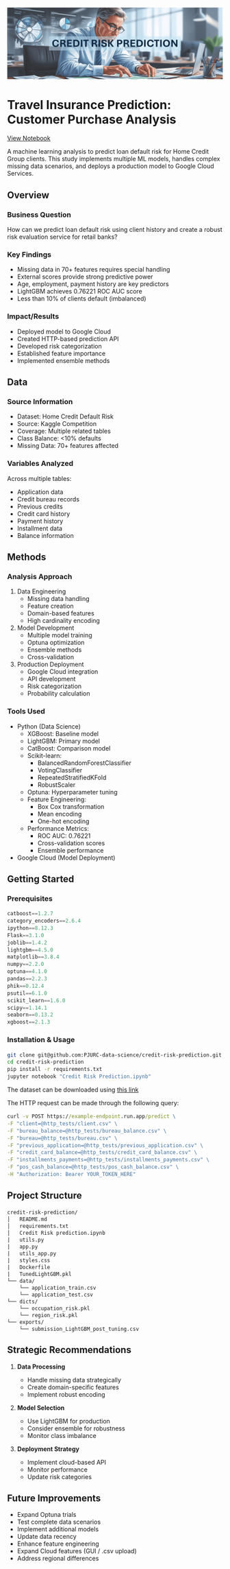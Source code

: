 ![banner](https://github.com/PJURC-data-science/credit-risk-prediction/blob/main/media/banner.png)

# Travel Insurance Prediction: Customer Purchase Analysis
[View Notebook](https://github.com/PJURC-data-science/credit-risk-prediction/blob/main/Credit%20Risk%20Prediction.ipynb)

A machine learning analysis to predict loan default risk for Home Credit Group clients. This study implements multiple ML models, handles complex missing data scenarios, and deploys a production model to Google Cloud Services.

## Overview

### Business Question 
How can we predict loan default risk using client history and create a robust risk evaluation service for retail banks?

### Key Findings
- Missing data in 70+ features requires special handling
- External scores provide strong predictive power
- Age, employment, payment history are key predictors
- LightGBM achieves 0.76221 ROC AUC score
- Less than 10% of clients default (imbalanced)

### Impact/Results
- Deployed model to Google Cloud
- Created HTTP-based prediction API
- Developed risk categorization
- Established feature importance
- Implemented ensemble methods

## Data

### Source Information
- Dataset: Home Credit Default Risk
- Source: Kaggle Competition
- Coverage: Multiple related tables
- Class Balance: <10% defaults
- Missing Data: 70+ features affected

### Variables Analyzed
Across multiple tables:
- Application data
- Credit bureau records
- Previous credits
- Credit card history
- Payment history
- Installment data
- Balance information

## Methods

### Analysis Approach
1. Data Engineering
   - Missing data handling
   - Feature creation
   - Domain-based features
   - High cardinality encoding
2. Model Development
   - Multiple model training
   - Optuna optimization
   - Ensemble methods
   - Cross-validation
3. Production Deployment
   - Google Cloud integration
   - API development
   - Risk categorization
   - Probability calculation

### Tools Used
- Python (Data Science)
  - XGBoost: Baseline model
  - LightGBM: Primary model
  - CatBoost: Comparison model
  - Scikit-learn:
    - BalancedRandomForestClassifier
    - VotingClassifier
    - RepeatedStratifiedKFold
    - RobustScaler
  - Optuna: Hyperparameter tuning
  - Feature Engineering:
    - Box Cox transformation
    - Mean encoding
    - One-hot encoding
  - Performance Metrics:
    - ROC AUC: 0.76221
    - Cross-validation scores
    - Ensemble performance
- Google Cloud (Model Deployment)

## Getting Started

### Prerequisites
```python
catboost==1.2.7
category_encoders==2.6.4
ipython==8.12.3
Flask==3.1.0
joblib==1.4.2
lightgbm==4.5.0
matplotlib==3.8.4
numpy==2.2.0
optuna==4.1.0
pandas==2.2.3
phik==0.12.4
psutil==6.1.0
scikit_learn==1.6.0
scipy==1.14.1
seaborn==0.13.2
xgboost==2.1.3
```

### Installation & Usage
```bash
git clone git@github.com:PJURC-data-science/credit-risk-prediction.git
cd credit-risk-prediction
pip install -r requirements.txt
jupyter notebook "Credit Risk Prediction.ipynb"
```

The dataset can be downloaded using [this link](https://storage.googleapis.com/341-home-credit-default/home-credit-default-risk.zip)

The HTTP request can be made through the following query:
```cmd
curl -v POST https://example-endpoint.run.app/predict \
-F "client=@http_tests/client.csv" \
-F "bureau_balance=@http_tests/bureau_balance.csv" \
-F "bureau=@http_tests/bureau.csv" \
-F "previous_application=@http_tests/previous_application.csv" \
-F "credit_card_balance=@http_tests/credit_card_balance.csv" \
-F "installments_payments=@http_tests/installments_payments.csv" \
-F "pos_cash_balance=@http_tests/pos_cash_balance.csv" \
-H "Authorization: Bearer YOUR_TOKEN_HERE"
```

## Project Structure
```
credit-risk-prediction/
│   README.md
│   requirements.txt
│   Credit Risk prediction.ipynb
|   utils.py
|   app.py
|   utils_app.py
|   styles.css
|   Dockerfile
|   TunedLightGBM.pkl
└── data/
    └── application_train.csv
    └── application_test.csv
└── dicts/
    └── occupation_risk.pkl
    └── region_risk.pkl
└── exports/
    └── submission_LightGBM_post_tuning.csv
```

## Strategic Recommendations
1. **Data Processing**
   - Handle missing data strategically
   - Create domain-specific features
   - Implement robust encoding

2. **Model Selection**
   - Use LightGBM for production
   - Consider ensemble for robustness
   - Monitor class imbalance

3. **Deployment Strategy**
   - Implement cloud-based API
   - Monitor performance
   - Update risk categories

## Future Improvements
- Expand Optuna trials
- Test complete data scenarios
- Implement additional models
- Update data recency
- Enhance feature engineering
- Expand Cloud features (GUI / .csv upload)
- Address regional differences
